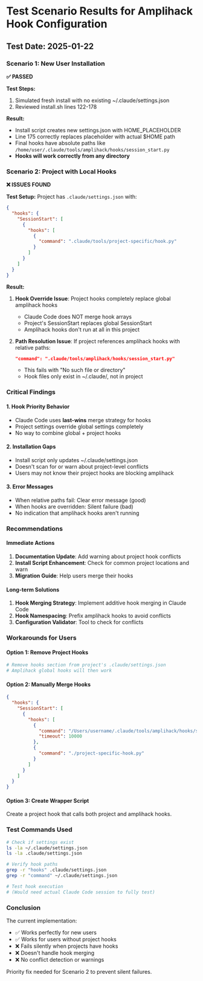 # Test Scenario Results for Amplihack Hook Configuration

## Test Date: 2025-01-22

### Scenario 1: New User Installation

**✅ PASSED**

**Test Steps:**

1. Simulated fresh install with no existing ~/.claude/settings.json
2. Reviewed install.sh lines 122-178

**Result:**

- Install script creates new settings.json with HOME_PLACEHOLDER
- Line 175 correctly replaces placeholder with actual $HOME path
- Final hooks have absolute paths like
  `/home/user/.claude/tools/amplihack/hooks/session_start.py`
- **Hooks will work correctly from any directory**

### Scenario 2: Project with Local Hooks

**❌ ISSUES FOUND**

**Test Setup:** Project has `.claude/settings.json` with:

```json
{
  "hooks": {
    "SessionStart": [
      {
        "hooks": [
          {
            "command": ".claude/tools/project-specific/hook.py"
          }
        ]
      }
    ]
  }
}
```

**Result:**

1. **Hook Override Issue**: Project hooks completely replace global amplihack
   hooks
   - Claude Code does NOT merge hook arrays
   - Project's SessionStart replaces global SessionStart
   - Amplihack hooks don't run at all in this project

2. **Path Resolution Issue**: If project references amplihack hooks with
   relative paths:
   ```json
   "command": ".claude/tools/amplihack/hooks/session_start.py"
   ```

   - This fails with "No such file or directory"
   - Hook files only exist in ~/.claude/, not in project

### Critical Findings

#### 1. Hook Priority Behavior

- Claude Code uses **last-wins** merge strategy for hooks
- Project settings override global settings completely
- No way to combine global + project hooks

#### 2. Installation Gaps

- Install script only updates ~/.claude/settings.json
- Doesn't scan for or warn about project-level conflicts
- Users may not know their project hooks are blocking amplihack

#### 3. Error Messages

- When relative paths fail: Clear error message (good)
- When hooks are overridden: Silent failure (bad)
- No indication that amplihack hooks aren't running

### Recommendations

#### Immediate Actions

1. **Documentation Update**: Add warning about project hook conflicts
2. **Install Script Enhancement**: Check for common project locations and warn
3. **Migration Guide**: Help users merge their hooks

#### Long-term Solutions

1. **Hook Merging Strategy**: Implement additive hook merging in Claude Code
2. **Hook Namespacing**: Prefix amplihack hooks to avoid conflicts
3. **Configuration Validator**: Tool to check for conflicts

### Workarounds for Users

#### Option 1: Remove Project Hooks

```bash
# Remove hooks section from project's .claude/settings.json
# Amplihack global hooks will then work
```

#### Option 2: Manually Merge Hooks

```json
{
  "hooks": {
    "SessionStart": [
      {
        "hooks": [
          {
            "command": "/Users/username/.claude/tools/amplihack/hooks/session_start.py",
            "timeout": 10000
          },
          {
            "command": "./project-specific-hook.py"
          }
        ]
      }
    ]
  }
}
```

#### Option 3: Create Wrapper Script

Create a project hook that calls both project and amplihack hooks.

### Test Commands Used

```bash
# Check if settings exist
ls -la ~/.claude/settings.json
ls -la .claude/settings.json

# Verify hook paths
grep -r "hooks" .claude/settings.json
grep -r "command" ~/.claude/settings.json

# Test hook execution
# (Would need actual Claude Code session to fully test)
```

### Conclusion

The current implementation:

- ✅ Works perfectly for new users
- ✅ Works for users without project hooks
- ❌ Fails silently when projects have hooks
- ❌ Doesn't handle hook merging
- ❌ No conflict detection or warnings

Priority fix needed for Scenario 2 to prevent silent failures.

